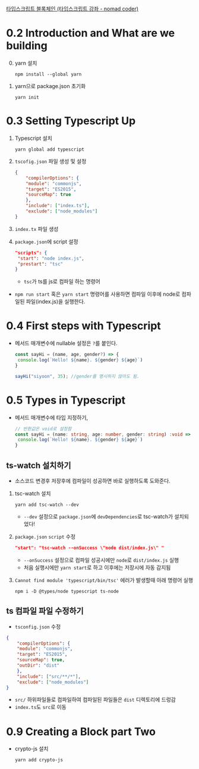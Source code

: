 [타입스크립트 블록체인 (타입스크립트 강좌 - nomad coder) ](https://nomadcoders.co/typescript-for-beginners/lobby)

# 0.2 Introduction and What are we building
0. yarn 설치 
    ```shell
    npm install --global yarn
    ```
   
1. yarn으로 package.json 초기화
    ```shell
    yarn init
    ```

# 0.3 Setting Typescript Up 
1. Typescript 설치
    ```shell
    yarn global add typescript
    ```
   
2. `tscofig.json` 파일 생성 및 설정
    ```json
    {
        "compilerOptions": {
        "module": "commonjs",
        "target": "ES2015",
        "sourceMap": true
        },
        "include": ["index.ts"],
        "exclude": ["node_modules"]
    }
    ```
   
3. `index.tx` 파일 생성

4. `package.json`에 script 설정
    ```json
   "scripts": {
     "start": "node index.js",
     "prestart": "tsc"
   }
    ```
   - `tsc`가 ts를 js로 컴파일 하는 명령어 
    
- `npm run start` 혹은 `yarn start` 명령어를 사용하면 컴파일 이후에 node로 컴파일된 파일(index.js)을 실행한다.

# 0.4 First steps with Typescript
- 메서드 매개변수에 nullable 설정은 `?`를 붙인다. 
   ```ts
   const sayHi = (name, age, gender?) => {
    console.log(`Hello! ${name}. ${gender} ${age}`)
   }
  
  sayHi("siyoon", 35); //gender를 명시하지 않아도 됨.
   ```
  
# 0.5 Types in Typescript
- 메서드 매개변수에 타입 지정하기, 
   ```ts
   // 반환값은 void로 설정함
   const sayHi = (name: string, age: number, gender: string) :void => {
    console.log(`Hello! ${name}. ${gender} ${age}`)
   }
   ```

## ts-watch 설치하기
- 소스코드 변경후 저장후에 컴파일이 성공하면 바로 실행하도록 도와준다.

1. tsc-watch 설치
    ```shell
    yarn add tsc-watch --dev
    ```
    - `--dev` 설정으로 `package.json`에 `devDependencies`로 tsc-watch가 설치되었다!
    
2. `package.json` `script` 수정
    ```json
    "start": "tsc-watch --onSuccess \"node dist/index.js\" "
    ```
    - `--onSuccess` 설정으로 컴파일 성공시에만 `node`로 `dist/index.js` 실행
    - 처음 실행시에만 `yarn start`로 하고 이후에는 저장시에 자동 감지됨
   
3. `Cannot find module 'typescript/bin/tsc'` 에러가 발생할때 아래 명령어 실행
   ```shell
   npm i -D @types/node typescript ts-node
   ```

## ts 컴파일 파일 수정하기
- `tsconfig.json` 수정
```json
{
    "compilerOptions": {
    "module": "commonjs",
    "target": "ES2015",
    "sourceMap": true,
    "outDir": "dist"
    },
    "include": ["src/**/*"],
    "exclude": ["node_modules"]
}
```
- `src/` 하위파일들로 컴파일하여 컴파일된 파일들은 `dist` 디렉토리에 드렁감
- `index.ts`도 `src`로 이동

# 0.9 Creating a Block part Two
- crypto-js 설치
   ```shell
   yarn add crypto-js
   ```

